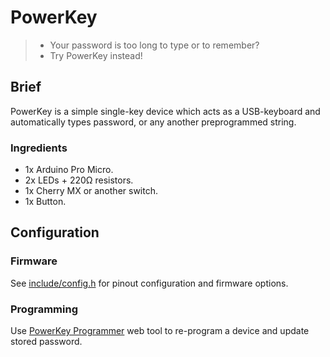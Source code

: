 # PowerKey

> - Your password is too long to type or to remember?
> - Try PowerKey instead!

## Brief

PowerKey is a simple single-key device which acts as a USB-keyboard and automatically types password, or any another preprogrammed string.

### Ingredients

* 1x Arduino Pro Micro.
* 2x LEDs + 220Ω resistors.
* 1x Cherry MX or another switch.
* 1x Button.

## Configuration

### Firmware

See [include/config.h](include/config.h) for pinout configuration and firmware options.

### Programming

Use [PowerKey Programmer](https://x1unix.github.io/powerkey/flasher) web tool to re-program a device and update stored password.


